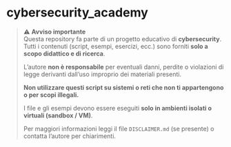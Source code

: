 # cybersecurity_academy


> ⚠️ **Avviso importante**  
> Questa repository fa parte di un progetto educativo di **cybersecurity**.  
> Tutti i contenuti (script, esempi, esercizi, ecc.) sono forniti **solo a scopo didattico e di ricerca**.  
>  
> L’autore **non è responsabile** per eventuali danni, perdite o violazioni di legge derivanti dall’uso improprio dei materiali presenti.  
>  
> **Non utilizzare questi script su sistemi o reti che non ti appartengono o per scopi illegali.**  
>  
> I file e gli esempi devono essere eseguiti **solo in ambienti isolati o virtuali (sandbox / VM)**.  
>  
> Per maggiori informazioni leggi il file `DISCLAIMER.md` (se presente) o contatta l’autore per chiarimenti.
